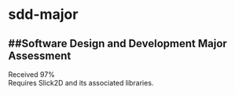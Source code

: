 # sdd-major
##Software Design and Development Major Assessment
--------------------------------------------------
Received 97%  
Requires Slick2D and its associated libraries.  
